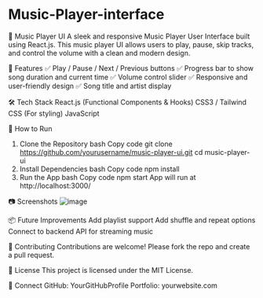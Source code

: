 # Music-Player-interface
🎵 Music Player UI
A sleek and responsive Music Player User Interface built using React.js. This music player UI allows users to play, pause, skip tracks, and control the volume with a clean and modern design.

🚀 Features
✅ Play / Pause / Next / Previous buttons
✅ Progress bar to show song duration and current time
✅ Volume control slider
✅ Responsive and user-friendly design
✅ Song title and artist display

🛠️ Tech Stack
React.js (Functional Components & Hooks)
CSS3 / Tailwind CSS (For styling)
JavaScript


🚩 How to Run
1. Clone the Repository
bash
Copy code
git clone https://github.com/yourusername/music-player-ui.git
cd music-player-ui
2. Install Dependencies
bash
Copy code
npm install
3. Run the App
bash
Copy code
npm start
App will run at http://localhost:3000/

📷 Screenshots
![image](https://github.com/user-attachments/assets/f6edbe8b-f614-44d6-af95-36fa0b823b9d)

📦 Future Improvements
Add playlist support
Add shuffle and repeat options
Connect to backend API for streaming music

🤝 Contributing
Contributions are welcome! Please fork the repo and create a pull request.

📜 License
This project is licensed under the MIT License.

🔗 Connect
GitHub: YourGitHubProfile
Portfolio: yourwebsite.com
